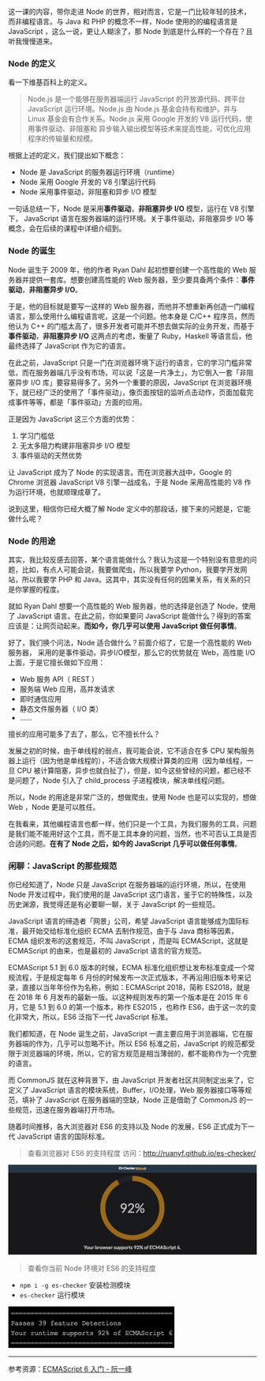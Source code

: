 这一课的内容，带你走进 Node 的世界，相对而言，它是一门比较年轻的技术，而非编程语言。与 Java 和 PHP 的概念不一样，Node 使用的的编程语言是 JavaScript ，这么一说，更让人糊涂了，那 Node 到底是什么样的一个存在？且听我慢慢道来。 

### Node 的定义
看一下维基百科上的定义。

>  Node.js 是一个能够在服务器端运行 JavaScript 的开放源代码、跨平台 JavaScript 运行环境。Node.js 由 Node.js 基金会持有和维护，并与 Linux 基金会有合作关系。Node.js 采用 Google 开发的 V8 运行代码，使用事件驱动、非阻塞和 异步输入输出模型等技术来提高性能，可优化应用程序的传输量和规模。

根据上述的定义，我们提出如下概念：

- Node 是 JavaScript 的服务器运行环境（runtime）
- Node 采用 Google 开发的 V8 引擎运行代码
- Node 采用事件驱动，非阻塞和异步 I/O 模型

一句话总结一下，Node 是采用**事件驱动**，**非阻塞异步 I/O** 模型，运行在 V8 引擎下， JavaScript 语言在服务器端的运行环境。关于事件驱动，非阻塞异步 I/O 等概念，会在后续的课程中详细介绍到。

### Node 的诞生
Node 诞生于 2009 年，他的作者 Ryan Dahl 起初想要创建一个高性能的 Web 服务器并提供一套库。想要创建高性能的 Web 服务器，至少要具备两个条件：**事件驱动**，**非阻塞异步 I/O**。

于是，他的目标就是要写一这样的 Web 服务器，而他并不想重新再创造一门编程语言，那么使用什么编程语言呢，这是一个问题。他本身是 C/C++ 程序员，然而他认为 C++ 的门槛太高了，很多开发者可能并不想去做实际的业务开发，而基于 **事件驱动**，**非阻塞异步 I/O** 这两点的考虑，衡量了 Ruby，Haskell 等语言后，他最终选择了 JavaScript 作为它的语言。

在此之前，JavaScript 只是一门在浏览器环境下运行的语言，它的学习门槛非常低，而在服务器端几乎没有市场，可以说「这是一片净土」，为它倒入一套「非阻塞异步 I/O 库」要容易得多了。另外一个重要的原因，JavaScript 在浏览器环境下，就已经广泛的使用了「事件驱动」，像页面按钮的监听点击动作，页面加载完成事件等等，都是「事件驱动」方面的应用。

正是因为 JavaScript 这三个方面的优势：
1. 学习门槛低
2. 无太多阻力构建非阻塞异步 I/O 模型
3. 事件驱动的天然优势

让 JavaScript 成为了 Node 的实现语言。而在浏览器大战中，Google 的 Chrome 浏览器 JavaScript V8 引擎一战成名，于是 Node 采用高性能的 V8 作为运行环境，也就顺理成章了。

说到这里，相信你已经大概了解 Node 定义中的那段话，接下来的问题是，它能做什么呢？

### Node 的用途
其实，我比较反感去回答，某个语言能做什么？我认为这是一个特别没有意思的问题，比如，有点人可能会说，我要做爬虫，所以我要学 Python，我要学开发网站，所以我要学 PHP 和 Java。这其中，其实没有任何的因果关系，有关系的只是你掌握的程度。

就如 Ryan Dahl 想要一个高性能的 Web 服务器，他的选择是创造了 Node，使用了 JavaScript 语言。在此之前，你如果要问 JavaScript 能做什么？得到的答案应该是：让网页动起来。**而如今，你几乎可以使用 JavaScript 做任何事情**。

好了，我们换个问法，Node 适合做什么？前面介绍了，它是一个高性能的 Web 服务器， 采用的是事件驱动，异步I/O模型，那么它的优势就在 Web，高性能 I/O 上面，于是它擅长做如下应用：

- Web 服务 API（ REST ）
- 服务端 Web 应用，高并发请求
- 即时通信应用
- 静态文件服务器（ I/O 类）
- ......

擅长的应用可能多了去了，那么，它不擅长什么？

发展之初的时候，由于单线程的弱点，我可能会说，它不适合在多 CPU 架构服务器上运行（因为他是单线程的），不适合做大规模计算类的应用（因为单线程，一旦 CPU 被计算阻塞，异步也就白扯了），但是，如今这些曾经的问题，都已经不是问题了，Node 引入了 child_process 子进程模块，解决单线程问题。

所以，Node 的用途是非常广泛的，想做爬虫，使用 Node 也是可以实现的，想做 Web ，Node 更是可以胜任。

在我看来，其他编程语言也都一样，他们只是一个工具，为我们服务的工具，问题是我们能不能用好这个工具，而不是工具本身的问题，当然，也不可否认工具是否合适的问题。**在有了 Node 之后，如今的 JavaScript 几乎可以做任何事情**。

### 闲聊：JavaScript 的那些规范
你已经知道了，Node 只是 JavaScript 在服务器端的运行环境，所以，在使用 Node 开发过程中，我们使用的是 JavaScript 这门语言，鉴于它的特殊性，以及历史渊源，我觉得还是有必要聊一聊，关于 JavaScript 的一些规范。

JavaScript 语言的缔造者「网景」公司，希望 JavaScript 语言能够成为国际标准，最开始交给标准化组织 ECMA 去制作规范，由于与 Java 商标等因素，ECMA 组织发布的这套规范，不叫 JavaScript ，而是叫 ECMAScript，这就是 ECMAScript 的由来，也是最初的 JavaScript 语言的官方规范。

ECMAScript 5.1 到 6.0 版本的时候，ECMA 标准化组织想让发布标准变成一个常规流程，于是规定每年 6 月份的时候发布一次正式版本，不再沿用旧版本号来记录，直接以当年年份作为名称，例如：ECMAScript 2018，简称 ES2018，就是在 2018 年 6 月发布的最新一版。以这种规则发布的第一个版本是在 2015 年 6 月，它是 5.1 到 6.0 的第一个版本，称作 ES2015 ，也称作 ES6，由于这一次的变化非常大，所以，ES6 泛指下一代 JavaScript 标准。

我们都知道，在 Node 诞生之前，JavaScript 一直主要应用于浏览器端，它在服务器端的作为，几乎可以忽略不计。所以 ES6 标准之前，JavaScript 的规范都受限于浏览器端的环境，所以，它的官方规范是相当薄弱的，都不能称作为一个完整的语言。

而 CommonJS 就在这种背景下，由 JavaScript 开发者社区共同制定出来了，它定义了 JavaScript 语言的模块系统，Buffer，I/O处理，Web 服务器接口等等规范，填补了 JavaScript 在服务器端的空缺，Node 正是借助了 CommonJS 的一些规范，迅速在服务器端打开市场。

随着时间推移，各大浏览器对 ES6 的支持以及 Node 的发展，ES6 正式成为下一代 JavaScript 语言的国际标准。

> 查看浏览器对 ES6 的支持程度
访问：http://ruanyf.github.io/es-checker/

![](./image/2019-03-12-21-46-23.png)

> 查看你当前 Node 环境对 ES6 的支持程度
- `npm i -g es-checker` 安装检测模块
- `es-checker` 运行模块

![](./image/2019-03-12-21-45-06.png)

---
参考资源：[ECMAScript 6 入门 - 阮一峰](http://es6.ruanyifeng.com/)